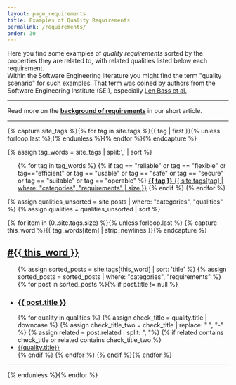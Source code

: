 ```yaml
---
layout: page_requirements
title: Examples of Quality Requirements
permalink: /requirements/
order: 30
---
```


Here you find some examples of 
<span style="color: var(--req-text-color)" markdown="1">
<i class="fa fa-lightbulb"></i>
_quality requirements_
</span>
sorted by the
<span style="color: var(--blue-text-color)">
<i class="fa fa-tags"></i>
properties
</span>
they are related to, with 
<span style="color: var(--blue-text-color)">
related qualities
</span>
listed below each requirement. <br>
Within the Software Engineering literature you might find the term "quality scenario" for such examples. 
That term was coined by authors from the Software Engineering Institute (SEI), especially [Len Bass et al.](/references/#bass2021software)

<hr class="with-no-margin"/>

Read more on the **[background of requirements](/articles/specify-quality-requirements)** in our short article.

<hr class="with-no-margin"/>

{% capture site_tags %}{% for tag in site.tags %}{{ tag | first }}{% unless forloop.last %},{% endunless %}{% endfor %}{% endcapture %}
<!-- site_tags: {{ site_tags }} -->
{% assign tag_words = site_tags |  split:',' | sort %}
<!-- tag_words: {{ tag_words }} -->

<div id="tags">
  <ul class="tag-box inline">
  {% for tag in tag_words %}
    <!-- make the tags of the arc42-quality-model stand out -->
    {% if tag == "reliable" or tag == "flexible" or tag=="efficient" or tag == "usable" or tag == "safe" or tag == "secure" or tag == "suitable" or tag == "operable" %}
    <a class="hov tags req" href="/tag-{{ tag | cgi_escape }}"><b>{{ tag }}</b>
       <span>{{ site.tags[tag] | where: "categories", "requirements" | size }}</span></a>
    {% endif %}
  {% endfor %}
  </ul>

{% assign qualities_unsorted = site.posts | where: "categories", "qualities" %}
{% assign qualities = qualities_unsorted | sort %}

{% for item in (0..site.tags.size) %}{% unless forloop.last %}
{% capture this_word %}{{ tag_words[item] | strip_newlines }}{% endcapture %}
<a href="/tag-{{ this_word | cgi_escape }}">
<h2><i class="fa fa-tag fa-xs"></i> #{{ this_word }}</h2></a>
  <ul class="posts">
    {% assign sorted_posts = site.tags[this_word] | sort: 'title' %}
    {% assign sorted_posts = sorted_posts | where: "categories", "requirements" %}
    {% for post in sorted_posts %}{% if post.title != null %}
    <h3 style="color: var(--req-text-color)"><li class="no-bullets"><a style="color: var(--req-text-color)" href="{{ post.url }}"><i class="fa fa-lightbulb fa-xs"></i> {{ post.title }}</a></li></h3>
    {% for quality in qualities %}
        {% assign check_title = quality.title | downcase %}
        {% assign check_title_two = check_title | replace: " ", "-" %}
        {% assign related = post.related | split: ", "%}
        {% if related contains check_title or related contains check_title_two %}
            <li class="related-quality"><a href="{{quality.url}}"> {{quality.title}} </a></li>
        {% endif %}
    {% endfor %}
    {% endif %}{% endfor %}
  </ul>
<hr class="big-sep">
  {% endunless %}{% endfor %}

</div>

